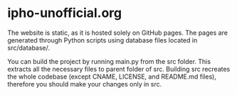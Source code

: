 # ipho-unofficial.org
The website is static, as it is hosted solely on GitHub pages. The pages are generated through Python scripts using database files located in src/database/.

You can build the project by running main.py from the src folder. This extracts all the necessary files to parent folder of src. Building src recreates the whole codebase (except CNAME, LICENSE, and README.md files), therefore you should make your changes only in src.

